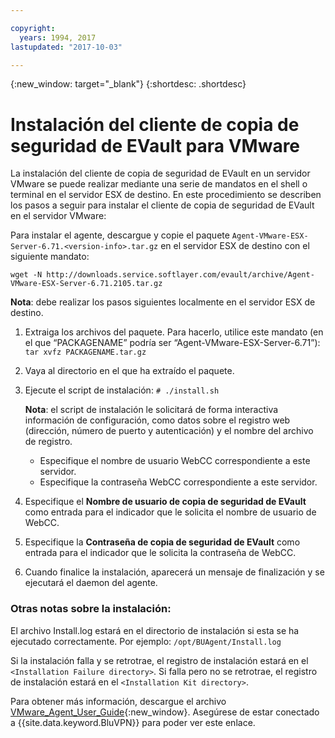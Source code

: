 ```yaml
---

copyright:
  years: 1994, 2017
lastupdated: "2017-10-03"

---
```

{:new_window: target="_blank"}
{:shortdesc: .shortdesc}

# Instalación del cliente de copia de seguridad de EVault para VMware

La instalación del cliente de copia de seguridad de EVault en un servidor VMware se puede realizar mediante una serie de mandatos en el shell o terminal en el servidor ESX de destino. En este procedimiento se describen los pasos a seguir para instalar el cliente de copia de seguridad de EVault en el servidor VMware:

Para instalar el agente, descargue y copie el paquete `Agent-VMware-ESX-Server-6.71.<version-info>.tar.gz` en el servidor ESX de destino con el siguiente mandato:

`wget -N http://downloads.service.softlayer.com/evault/archive/Agent-VMware-ESX-Server-6.71.2105.tar.gz`

**Nota**: debe realizar los pasos siguientes localmente en el servidor ESX de destino.

1. Extraiga los archivos del paquete. Para hacerlo, utilice este mandato (en el que “PACKAGENAME” podría ser “Agent-VMware-ESX-Server-6.71”):
    `tar xvfz PACKAGENAME.tar.gz`
2. Vaya al directorio en el que ha extraído el paquete.
3. Ejecute el script de instalación:
    `# ./install.sh`

    **Nota**: el script de instalación le solicitará de forma interactiva información de configuración, como datos sobre el registro web (dirección, número de puerto y autenticación) y el nombre del archivo de registro.
     
    - Especifique el nombre de usuario WebCC correspondiente a este servidor.
    - Especifique la contraseña WebCC correspondiente a este servidor.
     
4. Especifique el **Nombre de usuario de copia de seguridad de EVault** como entrada para el indicador que le solicita el nombre de usuario de WebCC. 
5. Especifique la **Contraseña de copia de seguridad de EVault** como entrada para el indicador que le solicita la contraseña de WebCC.
6. Cuando finalice la instalación, aparecerá un mensaje de finalización y se ejecutará el daemon del agente.


### Otras notas sobre la instalación:
El archivo Install.log estará en el directorio de instalación si esta se ha ejecutado correctamente.
Por ejemplo: `/opt/BUAgent/Install.log`

Si la instalación falla y se retrotrae, el registro de instalación estará en el `<Installation Failure directory>`.
Si falla pero no se retrotrae, el registro de instalación estará en el `<Installation Kit directory>`.

Para obtener más información, descargue el archivo [VMware_Agent_User_Guide](http://downloads.service.softlayer.com/evault/Documentation/VMware_Agent_User_Guide.pdf){:new_window}. Asegúrese de estar conectado a {{site.data.keyword.BluVPN}} para poder ver este enlace.

